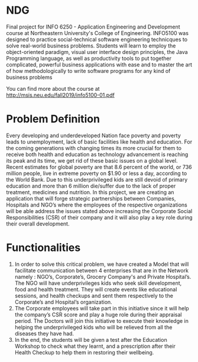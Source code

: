 # NDG
Final project for INFO 6250 - Application Engineering and Development course at Northeastern University's College of Engineering. INFO5100 was designed to practice social-technical software engineering technicques to solve real-world business problems. Students will learn to  employ the object-oriented paradigm, visual user interface design principles, the Java Programming language, as well as productivity tools to put together complicated, powerful business applications with ease and to master the art of how methodologically to write software programs for any kind of business problems

You can find more about the course at http://msis.neu.edu/fall2019/info5100-01.pdf

# Problem Definition
Every developing and underdeveloped Nation face poverty and poverty leads to unemployment, lack of basic facilities like health and education. For the coming generations with changing times its more crucial for them to receive both health and education as technology advancement is reaching its peak and its time, we get rid of these basic issues on a global level. Recent estimates for global poverty are that 8.6 percent of the world, or 736 million people, live in extreme poverty on $1.90 or less a day, according to the World Bank. Due to this underprivileged kids are still devoid of primary education and more than 6 million die/suffer due to the lack of proper treatment, medicines and nutrition. 
In this project, we are creating an application that will forge strategic partnerships between Companies, Hospitals and NGO’s where the employees of the respective organizations will be able address the issues stated above increasing the Corporate Social Responsibilities (CSR) of their company and it will also play a key role during their overall development. 


# Functionalities
1. In order to solve this critical problem, we have created a Model that will facilitate communication between 4 enterprises that are in the Network namely : NGO’s, Corporate’s, Grocery Company's and Private Hospital’s. The NGO will have underprivileges kids who seek skill development, food and health treatment. They will create events like educational sessions,  and health checkups and sent them respectively to the Corporate’s and Hospital’s organization.
2. The Corporate employees will take part in this initiative since it will help the company’s CSR score and play a huge role during their appraisal period. The Doctors will join this initiative to execute their knowledge in helping the underprivileged kids who will be relieved from all the diseases they have had. 
3. In the end, the students will be given a test after the Education Workshop to check what they learnt, and a prescription after their Health Checkup to help them in restoring their wellbeing.

